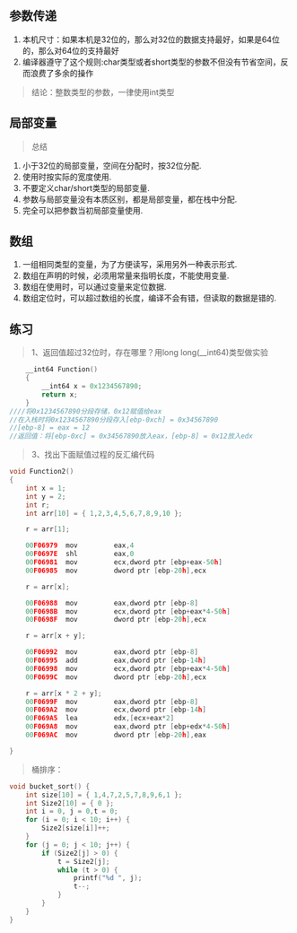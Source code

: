 ## 参数传递

1. 本机尺寸：如果本机是32位的，那么对32位的数据支持最好，如果是64位的，那么对64位的支持最好
2. 编译器遵守了这个规则:char类型或者short类型的参数不但没有节省空间，反而浪费了多余的操作

> 结论：整数类型的参数，一律使用int类型

## 局部变量

> 总结

1. 小于32位的局部变量，空间在分配时，按32位分配.
2. 使用时按实际的宽度使用.
3. 不要定义char/short类型的局部变量.
4. 参数与局部变量没有本质区别，都是局部变量，都在栈中分配.
5. 完全可以把参数当初局部变量使用.

## 数组

1. 一组相同类型的变量，为了方便读写，采用另外一种表示形式.
2. 数组在声明的时候，必须用常量来指明长度，不能使用变量.
3. 数组在使用时，可以通过变量来定位数据.
4. 数组定位时，可以超过数组的长度，编译不会有错，但读取的数据是错的.

## 练习

> 1、返回值超过32位时，存在哪里？用long long(__int64)类型做实验

```c
    __int64 Function()
    {
        __int64 x = 0x1234567890;
        return x;
    }
////将0x1234567890分段存储，0x12赋值给eax
//在入栈时将0x1234567890分段存入[ebp-0xch] = 0x34567890				
//[ebp-8] = eax = 12
//返回值：将[ebp-0xc] = 0x34567890放入eax，[ebp-8] = 0x12放入edx

```


> 3、找出下面赋值过程的反汇编代码

```c
void Function2()
{
	int x = 1;
	int y = 2;
	int r;
	int arr[10] = { 1,2,3,4,5,6,7,8,9,10 };

	r = arr[1];

    00F06979  mov         eax,4  
    00F0697E  shl         eax,0  
    00F06981  mov         ecx,dword ptr [ebp+eax-50h]  
    00F06985  mov         dword ptr [ebp-20h],ecx  

    r = arr[x];

    00F06988  mov         eax,dword ptr [ebp-8]  
    00F0698B  mov         ecx,dword ptr [ebp+eax*4-50h]  
    00F0698F  mov         dword ptr [ebp-20h],ecx  

	r = arr[x + y];

    00F06992  mov         eax,dword ptr [ebp-8]  
    00F06995  add         eax,dword ptr [ebp-14h]  
    00F06998  mov         ecx,dword ptr [ebp+eax*4-50h]  
    00F0699C  mov         dword ptr [ebp-20h],ecx  

	r = arr[x * 2 + y];
    00F0699F  mov         eax,dword ptr [ebp-8]  
    00F069A2  mov         ecx,dword ptr [ebp-14h]  
    00F069A5  lea         edx,[ecx+eax*2]  
    00F069A8  mov         eax,dword ptr [ebp+edx*4-50h]  
    00F069AC  mov         dword ptr [ebp-20h],eax

}
```

> 桶排序：

```c
void bucket_sort() {
	int size[10] = { 1,4,7,2,5,7,8,9,6,1 };
	int Size2[10] = { 0 };
	int i = 0, j = 0,t = 0;
	for (i = 0; i < 10; i++) {
		Size2[size[i]]++;
	}
	for (j = 0; j < 10; j++) {
		if (Size2[j] > 0) {
			t = Size2[j];
			while (t > 0) {
				printf("%d ", j);
				t--;
			}
		}
	}
}
```
